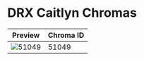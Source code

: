 # DRX Caitlyn Chromas

| Preview | Chroma ID |
|---------|-----------|
| ![51049](https://raw.communitydragon.org/latest/plugins/rcp-be-lol-game-data/global/default/v1/champion-chroma-images/51/51049.png) | 51049 |
